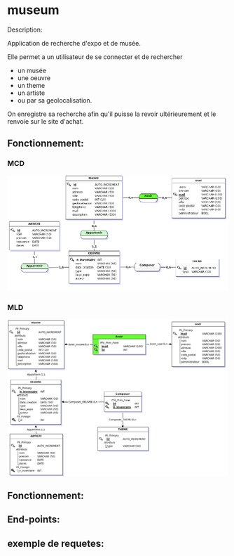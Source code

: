 # museum
Description:

Application de recherche d'expo et de musée.

Elle permet a un utilisateur de se connecter et de rechercher 
-  un musée
-  une oeuvre
-  un theme
-  un artiste
- ou par sa geolocalisation.
  
On enregistre sa recherche afin qu'il puisse la revoir ultérieurement et le renvoie sur le site d'achat.

## __Fonctionnement__:

### MCD
![](mcd.png)

### MLD
![](mld.png)

## __Fonctionnement__:


## __End-points__:


## __exemple de requetes__: 
